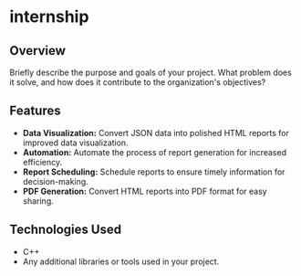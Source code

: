 # internship
## Overview

Briefly describe the purpose and goals of your project. What problem does it solve, and how does it contribute to the organization's objectives?

## Features

- **Data Visualization:** Convert JSON data into polished HTML reports for improved data visualization.
- **Automation:** Automate the process of report generation for increased efficiency.
- **Report Scheduling:** Schedule reports to ensure timely information for decision-making.
- **PDF Generation:** Convert HTML reports into PDF format for easy sharing.

## Technologies Used

- C++
- Any additional libraries or tools used in your project.
